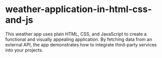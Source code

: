# weather-application-in-html-css-and-js
This weather app uses plain HTML, CSS, and JavaScript to create a functional and visually appealing application. By fetching data from an external API, the app demonstrates how to integrate third-party services into your projects.
